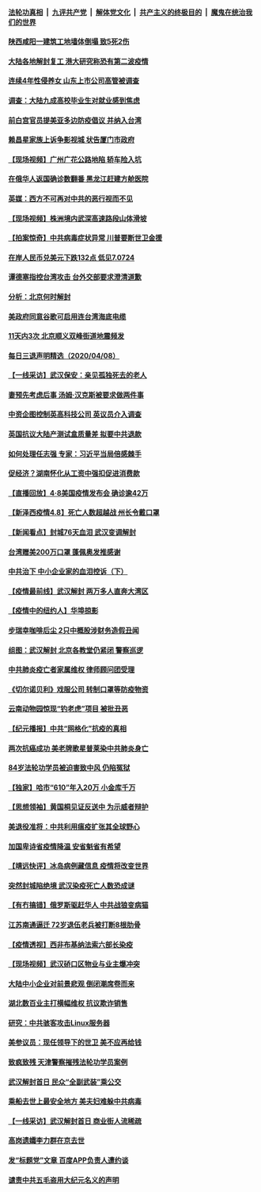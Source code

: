 

####  [法轮功真相](../../../../basic/blob/master/README.md?t=04092001) &nbsp;|&nbsp; [九评共产党](../../../../9ping.md/blob/master/README.md?t=04092001) &nbsp;|&nbsp; [解体党文化](../../../../jtdwh.md/blob/master/README.md?t=04092001)  &nbsp;|&nbsp; [共产主义的终极目的](../../../../gczydzjmd.md/blob/master/README.md?t=04092001) &nbsp;|&nbsp; [魔鬼在统治我们的世界](../../../../mgztzwmdsj.md/blob/master/README.md?t=04092001) 

#### [陕西咸阳一建筑工地墙体倒塌 致5死2伤](../pages/nsc413/n12016882.md?t=04092001) 

#### [大陆各地解封复工 港大研究称恐有第二波疫情](../pages/nsc413/n12016895.md?t=04092001) 

#### [连续4年性侵养女 山东上市公司高管被调查](../pages/nsc413/n12016634.md?t=04092001) 

#### [调查：大陆九成高校毕业生对就业感到焦虑](../pages/nsc413/n12015946.md?t=04092001) 


#### [前白宫官员提美亚多边防疫倡议 并纳入台湾](../pages/nsc413/n12012832.md?t=04092001) 

#### [赖昌星家族上诉争影视城 状告厦门市政府](../pages/nsc413/n12016385.md?t=04092001) 

#### [【现场视频】广州广花公路地陷 轿车险入坑](../pages/nsc413/n12016328.md?t=04092001) 

#### [在俄华人返国确诊数翻番 黑龙江赶建方舱医院](../pages/nsc413/n12016042.md?t=04092001) 

#### [英媒：西方不可再对中共的恶行视而不见](../pages/nsc413/n12015945.md?t=04092001) 

#### [【现场视频】株洲境内武深高速路段山体滑坡](../pages/nsc413/n12016273.md?t=04092001) 

#### [【拍案惊奇】中共病毒症状异常 川普要断世卫金援](../pages/nsc413/n12015651.md?t=04092001) 

#### [在岸人民币兑美元下跌132点 低见7.0724](../pages/nsc413/n12015538.md?t=04092001) 

#### [谭德塞指控台湾攻击 台外交部要求澄清道歉](../pages/nsc413/n12015779.md?t=04092001) 

#### [分析：北京何时解封](../pages/nsc413/n12015761.md?t=04092001) 

#### [美政府同意谷歌可启用连台湾海底电缆](../pages/nsc413/n12015737.md?t=04092001) 

#### [11天内3次 北京顺义双峰街道地震频发](../pages/nsc413/n12015801.md?t=04092001) 

#### [每日三退声明精选（2020/04/08）](../pages/nsc413/n12015744.md?t=04092001) 

#### [【一线采访】武汉保安：亲见孤独死去的老人](../pages/nsc413/n12015233.md?t=04092001) 

#### [妻预先考虑后事 汤姆·汉克斯被要求做两件事](../pages/nsc413/n12015123.md?t=04092001) 

#### [中资企图控制英高科技公司 英议员介入调查](../pages/nsc413/n12015284.md?t=04092001) 

#### [英国抗议大陆产测试盒质量差 拟要中共退款](../pages/nsc413/n12015200.md?t=04092001) 

#### [如何处理任志强 专家：习近平当局倍感棘手](../pages/nsc413/n12014860.md?t=04092001) 

#### [促经济？湖南怀化从工资中强扣促进消费款](../pages/nsc413/n12015257.md?t=04092001) 

#### [【直播回放】4·8美国疫情发布会 确诊逾42万](../pages/nsc413/n12015065.md?t=04092001) 

#### [【新泽西疫情4.8】死亡人数超越战 州长令戴口罩](../pages/nsc413/n12015128.md?t=04092001) 

#### [【新闻看点】封城76天血泪 武汉变调解封](../pages/nsc413/n12014775.md?t=04092001) 

#### [台湾赠美200万口罩 蓬佩奥发推感谢](../pages/nsc413/n12015356.md?t=04092001) 

#### [中共治下 中小企业家的血泪控诉（下）](../pages/nsc413/n12008579.md?t=04092001) 

#### [【疫情最前线】武汉解封 两万多人直奔大湾区](../pages/nsc413/n12015014.md?t=04092001) 

#### [【疫情中的纽约人】华埠掠影](../pages/nsc413/n12015235.md?t=04092001) 

#### [步瑞幸咖啡后尘 2只中概股涉财务造假丑闻](../pages/nsc413/n12015099.md?t=04092001) 

#### [组图：武汉解封 北京各教堂仍紧闭 警察巡逻](../pages/nsc413/n12015119.md?t=04092001) 

#### [中共肺炎疫亡者家属维权 律师顾问团受理](../pages/nsc413/n12014924.md?t=04092001) 

#### [《切尔诺贝利》戏服公司 转制口罩等防疫物资](../pages/nsc413/n12014909.md?t=04092001) 

#### [云南动物园惊现“钓老虎”项目 被批丑恶](../pages/nsc413/n12014975.md?t=04092001) 

#### [【纪元播报】中共“网格化”抗疫的真相](../pages/nsc413/n12014920.md?t=04092001) 

#### [两次抗癌成功 美老牌歌星普莱染中共肺炎身亡](../pages/nsc413/n12014647.md?t=04092001) 

#### [84岁法轮功学员被迫害致中风 仍陷冤狱](../pages/nsc413/n12011270.md?t=04092001) 

#### [【独家】哈市“610”年入20万 小金库千万](../pages/nsc413/n12011886.md?t=04092001) 

#### [【思想领袖】黄国桐见证反送中 为示威者辩护](../pages/nsc413/n11802928.md?t=04092001) 

#### [美退役准将：中共利用瘟疫扩张其全球野心](../pages/nsc413/n12014854.md?t=04092001) 

#### [加国卑诗省疫情降温 安省魁省有希望](../pages/nsc413/n12012296.md?t=04092001) 

#### [【靖远快评】冰岛病例藏信息 疫情将改变世界](../pages/nsc413/n12014864.md?t=04092001) 

#### [突然封城陷绝境 武汉染疫死亡人数恐成谜](../pages/nsc413/n12014831.md?t=04092001) 

#### [【有冇搞错】俄罗斯驱赶华人 中共战狼变病猫](../pages/nsc413/n12014809.md?t=04092001) 

#### [江苏南通逼迁 72岁退伍老兵被打断8根肋骨](../pages/nsc413/n12014641.md?t=04092001) 

#### [【疫情透视】西非布基纳法索六部长染疫](../pages/nsc413/n12013574.md?t=04092001) 

#### [【现场视频】武汉硚口区物业与业主爆冲突](../pages/nsc413/n12014703.md?t=04092001) 

#### [大陆中小企业对前景悲观 倒闭潮席卷而来](../pages/nsc413/n12014612.md?t=04092001) 

#### [湖北数百业主打横幅维权 抗议欺诈销售](../pages/nsc413/n12014719.md?t=04092001) 

#### [研究：中共骇客攻击Linux服务器](../pages/nsc413/n12014185.md?t=04092001) 

#### [美参议员：现任领导下的世卫 美不应再给钱](../pages/nsc413/n12014614.md?t=04092001) 

#### [致疯致残 天津警察摧残法轮功学员案例](../pages/nsc413/n11998537.md?t=04092001) 

#### [武汉解封首日 民众“全副武装”乘公交](../pages/nsc413/n12014425.md?t=04092001) 

#### [乘船去世上最安全地方 美夫妇难躲中共病毒](../pages/nsc413/n12014369.md?t=04092001) 

#### [【一线采访】武汉解封首日 商业街人流稀疏](../pages/nsc413/n12013770.md?t=04092001) 

#### [高岗遗孀李力群在京去世](../pages/nsc413/n12014210.md?t=04092001) 

#### [发“标题党”文章 百度APP负责人遭约谈](../pages/nsc413/n12013448.md?t=04092001) 

#### [谴责中共五毛盗用大纪元名义的声明](../pages/nsc413/n12014491.md?t=04092001) 

